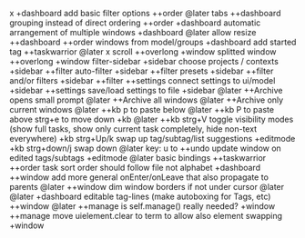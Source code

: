 x +dashboard add basic filter options ++order
@later tabs ++dashboard
grouping instead of direct ordering ++order +dashboard
automatic arrangement of multiple windows +dashboard
@later allow resize ++dashboard
++order windows from model/groups +dashboard
add started tag ++taskwarrior @later
x scroll ++overlong +window
splitted window ++overlong +window
filter-sidebar +sidebar
choose projects / contexts +sidebar ++filter
auto-filter +sidebar ++filter
presets +sidebar ++filter
and/or filters +sidebar ++filter
++settings connect settings to ui/model +sidebar
++settings save/load settings to file +sidebar
@later ++Archive opens small prompt
@later ++Archive all windows
@later ++Archive only current windows
@later ++kb p to paste below
@later ++kb P to paste above
strg+e to move down +kb
@later ++kb strg+V toggle visibility modes (show full tasks, show only current task completely, hide non-text everywhere)
+kb strg+Up/k swap up
tag/subtag/list suggestions +editmode
+kb strg+down/j swap down
@later key: u to ++undo
update window on edited tags/subtags +editmode
@later basic bindings ++taskwarrior
++order task sort order should follow file not alphabet +dashboard
++window add more general onEnter/onLeave that also propagate to parents @later
++window dim window borders if not under cursor @later
@later +dashboard editable tag-lines (make autoboxing for Tags, etc)
++window @later
++manage is self.manage() really needed? +window
++manage move uielement.clear to term to allow also element swapping +window
